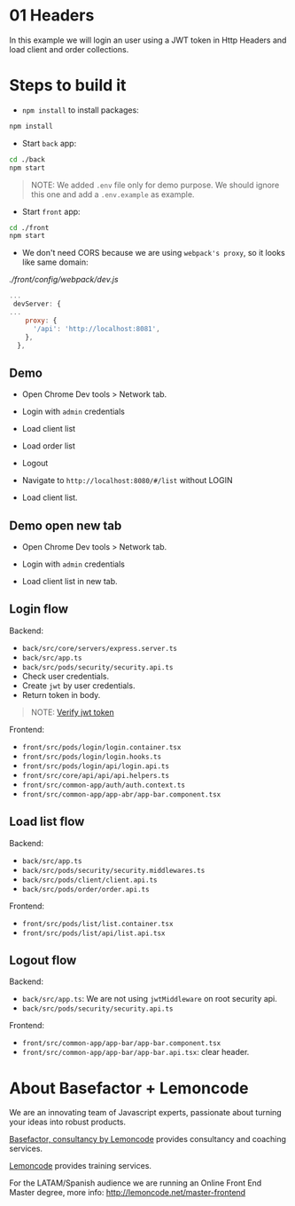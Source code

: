 # 01 Headers

In this example we will login an user using a JWT token in Http Headers and load client and order collections.

# Steps to build it

- `npm install` to install packages:

```bash
npm install
```

- Start `back` app:

```bash
cd ./back
npm start
```

> NOTE: We added `.env` file only for demo purpose. We should ignore this one and add a `.env.example` as example.

- Start `front` app:

```bash
cd ./front
npm start
```

- We don't need CORS because we are using `webpack's proxy`, so it looks like same domain:

_./front/config/webpack/dev.js_

```javascript
...
 devServer: {
...
    proxy: {
      '/api': 'http://localhost:8081',
    },
  },
```

## Demo

- Open Chrome Dev tools > Network tab.

- Login with `admin` credentials

- Load client list

- Load order list

- Logout

- Navigate to `http://localhost:8080/#/list` without LOGIN

- Load client list.

## Demo open new tab

- Open Chrome Dev tools > Network tab.

- Login with `admin` credentials

- Load client list in new tab.


## Login flow

Backend:

- `back/src/core/servers/express.server.ts`
- `back/src/app.ts`
- `back/src/pods/security/security.api.ts`
- Check user credentials.
- Create `jwt` by user credentials.
- Return token in body.

> NOTE: [Verify jwt token](https://jwt.io/)

Frontend:

- `front/src/pods/login/login.container.tsx`
- `front/src/pods/login/login.hooks.ts`
- `front/src/pods/login/api/login.api.ts`
- `front/src/core/api/api/api.helpers.ts`
- `front/src/common-app/auth/auth.context.ts`
- `front/src/common-app/app-abr/app-bar.component.tsx`

## Load list flow

Backend:

- `back/src/app.ts`
- `back/src/pods/security/security.middlewares.ts`
- `back/src/pods/client/client.api.ts`
- `back/src/pods/order/order.api.ts`

Frontend:

- `front/src/pods/list/list.container.tsx`
- `front/src/pods/list/api/list.api.tsx`

## Logout flow

Backend:

- `back/src/app.ts`: We are not using `jwtMiddleware` on root security api.
- `back/src/pods/security/security.api.ts`

Frontend:

- `front/src/common-app/app-bar/app-bar.component.tsx`
- `front/src/common-app/app-bar/app-bar.api.tsx`: clear header.

# About Basefactor + Lemoncode

We are an innovating team of Javascript experts, passionate about turning your ideas into robust products.

[Basefactor, consultancy by Lemoncode](http://www.basefactor.com) provides consultancy and coaching services.

[Lemoncode](http://lemoncode.net/services/en/#en-home) provides training services.

For the LATAM/Spanish audience we are running an Online Front End Master degree, more info: http://lemoncode.net/master-frontend
